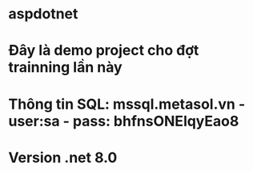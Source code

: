 # aspdotnet
# Đây là demo project cho đợt trainning lần này
# Thông tin SQL: mssql.metasol.vn - user:sa - pass: bhfnsONElqyEao8
# Version .net 8.0
